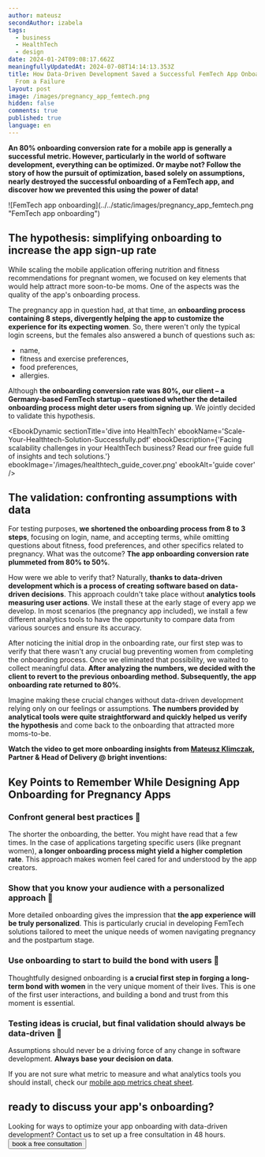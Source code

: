 ```yaml
---
author: mateusz
secondAuthor: izabela
tags:
  - business
  - HealthTech
  - design
date: 2024-01-24T09:08:17.662Z
meaningfullyUpdatedAt: 2024-07-08T14:14:13.353Z
title: How Data-Driven Development Saved a Successful FemTech App Onboarding
  From a Failure
layout: post
image: /images/pregnancy_app_femtech.png
hidden: false
comments: true
published: true
language: en
---
```

**An 80% onboarding conversion rate for a mobile app is generally a successful metric. However, particularly in the world of software development, everything can be optimized. Or maybe not? Follow the story of how the pursuit of optimization, based solely on assumptions, nearly destroyed the successful onboarding of a FemTech app, and discover how we prevented this using the power of data!**

<div className="image">![FemTech app onboarding](../../static/images/pregnancy_app_femtech.png "FemTech app onboarding")</div>

## The hypothesis: simplifying onboarding to increase the app sign-up rate

While scaling the mobile application offering nutrition and fitness recommendations for pregnant women, we focused on key elements that would help attract more soon-to-be moms. One of the aspects was the quality of the app's onboarding process. 

The pregnancy app in question had, at that time, an **onboarding process containing 8 steps, divergently helping the app to customize the experience for its expecting women**. So, there weren't only the typical login screens, but the females also answered a bunch of questions such as:

* name,
* fitness and exercise preferences,
* food preferences,
* allergies.

Although **the onboarding conversion rate was 80%, our client – a Germany-based FemTech startup – questioned whether the detailed onboarding process might deter users from signing up**. We jointly decided to validate this hypothesis.

<EbookDynamic sectionTitle='dive into HealthTech' ebookName='Scale-Your-Healthtech-Solution-Successfully.pdf' ebookDescription={'Facing scalability challenges in your HealthTech business? Read our free guide full of insights and tech solutions.'} ebookImage='/images/healthtech_guide_cover.png' ebookAlt='guide cover' />

## The validation: confronting assumptions with data

For testing purposes, **we shortened the onboarding process from 8 to 3 steps**, focusing on login, name, and accepting terms, while omitting questions about fitness, food preferences, and other specifics related to pregnancy. What was the outcome? **The app onboarding conversion rate plummeted from 80% to 50%**.

How were we able to verify that? Naturally, **thanks to data-driven development which is a process of creating software based on data-driven decisions**. This approach couldn't take place without **analytics tools measuring user actions**. We install these at the early stage of every app we develop. In most scenarios (the pregnancy app included), we install a few different analytics tools to have the opportunity to compare data from various sources and ensure its accuracy.
		
After noticing the initial drop in the onboarding rate, our first step was to verify that there wasn't any crucial bug preventing women from completing the onboarding process. Once we eliminated that possibility, we waited to collect meaningful data. **After analyzing the numbers, we decided with the client to revert to the previous onboarding method. Subsequently, the app onboarding rate returned to 80%**.

Imagine making these crucial changes without data-driven development relying only on our feelings or assumptions. **The numbers provided by analytical tools were quite straightforward and quickly helped us verify the hypothesis** and come back to the onboarding that attracted more moms-to-be.

**Watch the video to get more onboarding insights from [Mateusz Klimczak](https://www.linkedin.com/in/klimczak-mateusz/), Partner & Head of Delivery @ bright inventions:**

<YouTubeEmbed url='https://www.youtube.com/watch?v=ljeqnUbnrCg' />

## Key Points to Remember While Designing App Onboarding for Pregnancy Apps

### Confront general best practices 👊

The shorter the onboarding, the better. You might have read that a few times. In the case of applications targeting specific users (like pregnant women), **a longer onboarding process might yield a higher completion rate**. This approach makes women feel cared for and understood by the app creators.

### Show that you know your audience with a personalized approach 👐

More detailed onboarding gives the impression that **the app experience will be truly personalized**. This is particularly crucial in developing FemTech solutions tailored to meet the unique needs of women navigating pregnancy and the postpartum stage.

### Use onboarding to start to build the bond with users 🤝

Thoughtfully designed onboarding is **a crucial first step in forging a long-term bond with women** in the very unique moment of their lives. This is one of the first user interactions, and building a bond and trust from this moment is essential.

### Testing ideas is crucial, but final validation should always be data-driven 🫵

Assumptions should never be a driving force of any change in software development. **Always base your decision on data**.

If you are not sure what metric to measure and what analytics tools you should install, check our [mobile app metrics cheat sheet](/blog/metrics-to-measure-mobile-mvp-success-cheat-sheet/).

<div class='block-button'><h2>ready to discuss your app's onboarding?</h2><div>Looking for ways to optimize your app onboarding with data-driven development? Contact us to set up a free consultation in 48 hours.</div><a href="/start-project/"><button>book a free consultation</button></a></div>